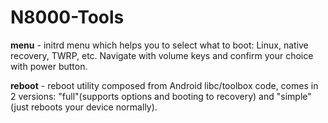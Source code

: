 N8000-Tools
===========

**menu** - initrd menu which helps you to select what to boot: Linux, native recovery, TWRP, etc. Navigate with volume keys and confirm your choice with power button.

**reboot** - reboot utility composed from Android libc/toolbox code, comes in 2 versions: "full"(supports options and booting to recovery) and "simple" (just reboots your device normally).
